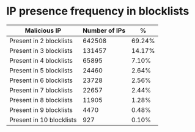 # IP presence frequency in blocklists
| Malicious IP | Number of IPs | % |
|----|----|----|
| Present in 2 blocklists | 642508 | 69.24% |
| Present in 3 blocklists | 131457 | 14.17% |
| Present in 4 blocklists | 65895 | 7.10% |
| Present in 5 blocklists | 24460 | 2.64% |
| Present in 6 blocklists | 23728 | 2.56% |
| Present in 7 blocklists | 22657 | 2.44% |
| Present in 8 blocklists | 11905 | 1.28% |
| Present in 9 blocklists | 4470 | 0.48% |
| Present in 10 blocklists | 927 | 0.10% |
